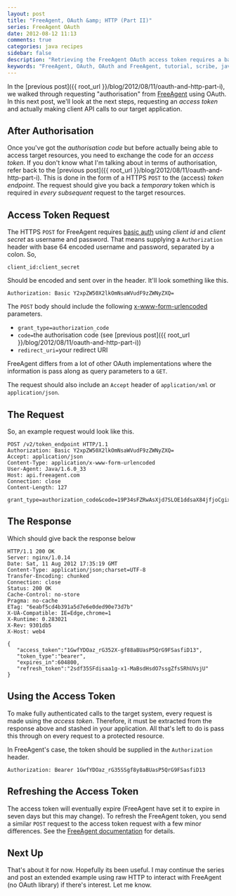 ```yaml
---
layout: post
title: "FreeAgent, OAuth &amp; HTTP (Part II)"
series: FreeAgent OAuth
date: 2012-08-12 11:13
comments: true
categories: java recipes
sidebar: false
description: "Retrieving the FreeAgent OAuth access token requires a basic auth POST request with a body with content previously retrieved. See the details here."
keywords: "FreeAgent, OAuth, OAuth and FreeAgent, tutorial, scribe, java, google oauth"
---
```


In the [previous post]({{ root_url }}/blog/2012/08/11/oauth-and-http-part-i), we walked through requesting "authorisation" from [FreeAgent](https://dev.freeagent.com/docs/oauth) using OAuth. In this next post, we'll look at the next steps, requesting an _access token_ and actually making client API calls to our target application.

<!-- more -->


## After Authorisation

Once you've got the _authorisation code_ but before actually being able to access target resources, you need to exchange the code for an _access token_. If you don't know what I'm talking about in terms of authorisation, refer back to the [previous post]({{ root_url }}/blog/2012/08/11/oauth-and-http-part-i). This is done in the form of a HTTPS `POST` to the (access) _token endpoint_. The request should give you back a _temporary_ token which is required in _every subsequent_ request to the target resources.


## Access Token Request

The HTTPS `POST` for FreeAgent requires [basic auth](http://en.wikipedia.org/wiki/Basic_access_authentication) using _client id_ and _client secret_ as username and password. That means supplying a `Authorization` header with base 64 encoded username and password, separated by a colon. So,

    client_id:client_secret

Should be encoded and sent over in the header. It'll look something like this.

    Authorization: Basic Y2xpZW50X2lkOmNsaWVudF9zZWNyZXQ=

The `POST` body should include the following [x-www-form-urlencoded](/blog/2012/06/11/http-encoding-schemes) parameters.

 * `grant_type=authorization_code`
 * `code=`the authorisation code (see [previous post]({{ root_url }}/blog/2012/08/11/oauth-and-http-part-i))
 * `redirect_uri=`your redirect URI

FreeAgent differs from a lot of other OAuth implementations where the information is pass along as query parameters to a `GET`.

The request should also include an `Accept` header of `application/xml` or `application/json`.

## The Request

So, an example request would look like this.

    POST /v2/token_endpoint HTTP/1.1
    Authorization: Basic Y2xpZW50X2lkOmNsaWVudF9zZWNyZXQ=
    Accept: application/json
    Content-Type: application/x-www-form-urlencoded
    User-Agent: Java/1.6.0_33
    Host: api.freeagent.com
    Connection: close
    Content-Length: 127

    grant_type=authorization_code&code=19P34sFZRwAsXjd7SLOE1ddsaX84jfjoCgix&redirect_uri=http%3A%2F%2Flocalhost%3A8080%2Foauth


## The Response

Which should give back the response below

    HTTP/1.1 200 OK
    Server: nginx/1.0.14
    Date: Sat, 11 Aug 2012 17:35:19 GMT
    Content-Type: application/json;charset=UTF-8
    Transfer-Encoding: chunked
    Connection: close
    Status: 200 OK
    Cache-Control: no-store
    Pragma: no-cache
    ETag: "6eabf5cd4b391a5d7e6e0ded90e73d7b"
    X-UA-Compatible: IE=Edge,chrome=1
    X-Runtime: 0.283021
    X-Rev: 9301db5
    X-Host: web4

    {
       "access_token":"1GwfYDOaz_rG352X-gf88aBUasP5QrG9FSasfiD13",
       "token_type":"bearer",
       "expires_in":604800,
       "refresh_token":"2sdf35SFdisaa1g-x1-MaBsdHsdO7ssgZfsSRhUVsjU"
    }


## Using the Access Token

To make fully authenticated calls to the target system, every request is made using the _access token_. Therefore, it must be extracted from the response above and stashed in your application. All that's left to do is pass this through on every request to a protected resource.

In FreeAgent's case, the token should be supplied in the `Authorization` header.

    Authorization: Bearer 1GwfYDOaz_rG35SSgf8y8aBUasP5QrG9FSasfiD13


## Refreshing the Access Token

The access token will eventually expire (FreeAgent have set it to expire in seven days but this may change). To refresh the FreeAgent token, you send a similar `POST` request to the access token request with a few minor differences. See the [FreeAgent documentation](https://dev.freeagent.com/docs/oauth#refreshing-the-access-token) for details.


## Next Up

That's about it for now. Hopefully its been useful. I may continue the series and post an extended example using raw HTTP to interact with FreeAgent (no OAuth library) if there's interest. Let me know.